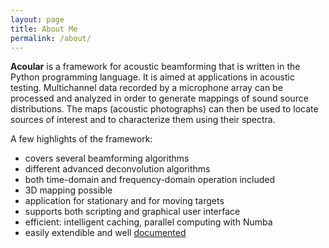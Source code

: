 ```yaml
---
layout: page
title: About Me
permalink: /about/
---
```


**Acoular** is a framework for acoustic beamforming that is written in the Python programming language. It is aimed at applications in acoustic testing. Multichannel data recorded by a microphone array can be processed and analyzed in order to generate mappings of sound source distributions. The maps (acoustic photographs) can then be used to locate sources of interest and to characterize them using their spectra.

A few highlights of the framework:

- covers several beamforming algorithms
- different advanced deconvolution algorithms
- both time-domain and frequency-domain operation included
- 3D mapping possible
- application for stationary and for moving targets
- supports both scripting and graphical user interface
- efficient: intelligent caching, parallel computing with Numba
- easily extendible and well [documented](http://acoular.org)
